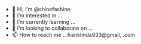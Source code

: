 - 👋 Hi, I’m @shinefashine
- 👀 I’m interested in ...
- 🌱 I’m currently learning ...
- 💞️ I’m looking to collaborate on ...
- 📫 How to reach me ...franklinda933@gmail,
.com

<!---
shinefashine/shinefashine is a ✨ special ✨ repository because its `README.md` (this file) appears on your GitHub profile.
You can click the Preview link to take a look at your changes.
--->
